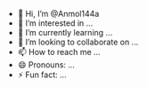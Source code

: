 - 👋 Hi, I’m @Anmol144a
- 👀 I’m interested in ...
- 🌱 I’m currently learning ...
- 💞️ I’m looking to collaborate on ...
- 📫 How to reach me ...
- 😄 Pronouns: ...
- ⚡ Fun fact: ...

<!---
Anmol144a/Anmol144a is a ✨ special ✨ repository because its `README.md` (this file) appears on your GitHub profile.
You can click the Preview link to take a look at your changes.
--->
